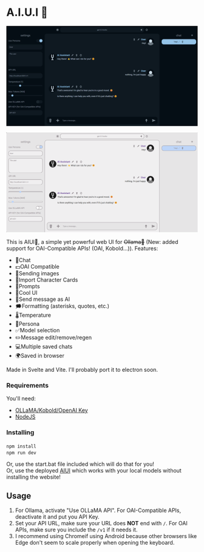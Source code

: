 # A.I.U.I 🤘

![AIUI OLLaMA Web UI Dark Theme](dark.png)

![AIUI OLLaMA Web UI Light Theme](light.png)

This is AIUI🚀, a simple yet powerful web UI for ~~Ollama🦙~~ (New: added support for OAI-Compatible APIs! (OAI, Kobold...)).
Features:
- 💬Chat 
- 💵OAI Compatible
- 🧷Sending images
- 🤪Import Character Cards
- 🚀Prompts
- 🥸Cool UI
- 🤖Send message as AI
- 🗯️Formatting (asterisks, quotes, etc.)
- 🌡️Temperature
- 🧑Persona
- ✅Model selection
- ✏️Message edit/remove/regen
- 💻Multiple saved chats
- 🌍Saved in browser

Made in Svelte and Vite. I'll probably port it to electron soon.

### Requirements
You'll need:
- [OLLaMA/Kobold/OpenAI Key](https://ollama.com/)
- [NodeJS](https://nodejs.org/)

### Installing
`npm install`  
`npm run dev`  

Or, use the start.bat file included which will do that for you!  
Or, use the deployed [AIUI](https://aiui-delta.vercel.app/) which works with your local models without installing the website!

## Usage
1. For Ollama, activate "Use OLLaMA API". For OAI-Compatible APIs, deactivate it and put you API Key.
2. Set your API URL, make sure your URL does **NOT** end with `/`. For OAI APIs, make sure you include the `/v1` if it needs it.
3. I recommend using Chromeif using Android because other browsers like Edge don't seem to scale properly when opening the keyboard.
